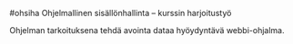 #ohsiha
Ohjelmallinen sisällönhallinta – kurssin harjoitustyö

Ohjelman tarkoituksena tehdä avointa dataa hyöydyntävä webbi-ohjalma. 
